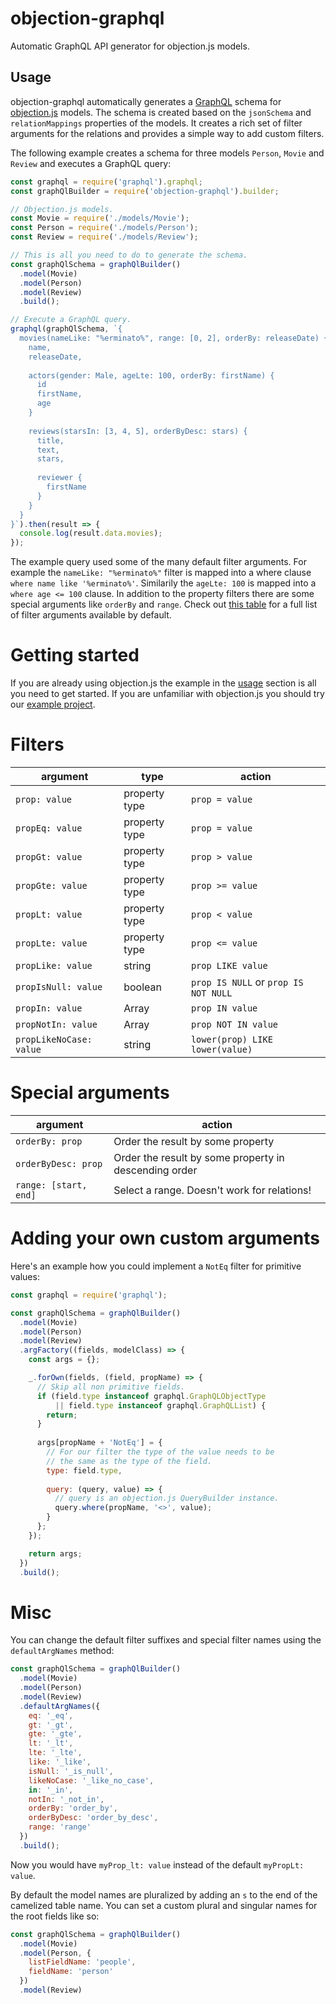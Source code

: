 # objection-graphql

Automatic GraphQL API generator for objection.js models.

## Usage

objection-graphql automatically generates a [GraphQL](https://github.com/facebook/graphql) schema 
for [objection.js](https://github.com/Vincit/objection.js) models. The schema is created based on the `jsonSchema` 
and `relationMappings` properties of the models. It creates a rich set of filter arguments for the 
relations and provides a simple way to add custom filters.

The following example creates a schema for three models `Person`, `Movie` and `Review` and executes a GraphQL query:

```js
const graphql = require('graphql').graphql;
const graphQlBuilder = require('objection-graphql').builder;

// Objection.js models.
const Movie = require('./models/Movie');
const Person = require('./models/Person');
const Review = require('./models/Review');

// This is all you need to do to generate the schema.
const graphQlSchema = graphQlBuilder()
  .model(Movie)
  .model(Person)
  .model(Review)
  .build();

// Execute a GraphQL query.
graphql(graphQlSchema, `{
  movies(nameLike: "%erminato%", range: [0, 2], orderBy: releaseDate) {
    name,
    releaseDate,
    
    actors(gender: Male, ageLte: 100, orderBy: firstName) {
      id
      firstName,
      age
    }
    
    reviews(starsIn: [3, 4, 5], orderByDesc: stars) {
      title,
      text,
      stars,
      
      reviewer {
        firstName
      }
    }
  }
}`).then(result => {
  console.log(result.data.movies);
});
```

The example query used some of the many default filter arguments. For example the `nameLike: "%erminato%"`
filter is mapped into a where clause `where name like '%erminato%'`. Similarily the `ageLte: 100` is mapped into
a `where age <= 100` clause. In addition to the property filters there are some special arguments like `orderBy` and 
`range`. Check out [this table](#filters) for a full list of filter arguments available by default.

# Getting started

If you are already using objection.js the example in the [usage](#usage) section is all you need to get started. 
If you are unfamiliar with objection.js you should try our [example project](https://github.com/Vincit/objection.js/tree/master/examples/express-es6).

# Filters

argument|type|action
------|----|----------
`prop: value`|property type|`prop = value`
`propEq: value`|property type|`prop = value`
`propGt: value`|property type|`prop > value`
`propGte: value`|property type|`prop >= value`
`propLt: value`|property type|`prop < value`
`propLte: value`|property type|`prop <= value`
`propLike: value`|string|`prop LIKE value`
`propIsNull: value`|boolean|`prop IS NULL` or `prop IS NOT NULL`
`propIn: value`|Array<property type>|`prop IN value`
`propNotIn: value`|Array<property type>|`prop NOT IN value`
`propLikeNoCase: value`|string|`lower(prop) LIKE lower(value)`

# Special arguments

argument|action
------|-----------
`orderBy: prop`|Order the result by some property
`orderByDesc: prop`|Order the result by some property in descending order
`range: [start, end]`|Select a range. Doesn't work for relations!

# Adding your own custom arguments

Here's an example how you could implement a `NotEq` filter for primitive values:

```js
const graphql = require('graphql');

const graphQlSchema = graphQlBuilder()
  .model(Movie)
  .model(Person)
  .model(Review)
  .argFactory((fields, modelClass) => {
    const args = {};

    _.forOwn(fields, (field, propName) => {
      // Skip all non primitive fields.
      if (field.type instanceof graphql.GraphQLObjectType 
          || field.type instanceof graphql.GraphQLList) {
        return;
      }
    
      args[propName + 'NotEq'] = {
        // For our filter the type of the value needs to be 
        // the same as the type of the field.
        type: field.type,
        
        query: (query, value) => {
          // query is an objection.js QueryBuilder instance.
          query.where(propName, '<>', value);
        }
      };
    });

    return args;
  })
  .build();
```

# Misc

You can change the default filter suffixes and special filter names using the `defaultArgNames` method:

```js
const graphQlSchema = graphQlBuilder()
  .model(Movie)
  .model(Person)
  .model(Review)
  .defaultArgNames({
    eq: '_eq',
    gt: '_gt',
    gte: '_gte',
    lt: '_lt',
    lte: '_lte',
    like: '_like',
    isNull: '_is_null',
    likeNoCase: '_like_no_case',
    in: '_in',
    notIn: '_not_in',
    orderBy: 'order_by',
    orderByDesc: 'order_by_desc',
    range: 'range'
  })
  .build();
```

Now you would have `myProp_lt: value` instead of the default `myPropLt: value`.

By default the model names are pluralized by adding an `s` to the end of the camelized table name. You can set a custom
plural and singular names for the root fields like so:

```js
const graphQlSchema = graphQlBuilder()
  .model(Movie)
  .model(Person, {
    listFieldName: 'people',
    fieldName: 'person'
  })
  .model(Review)
```

